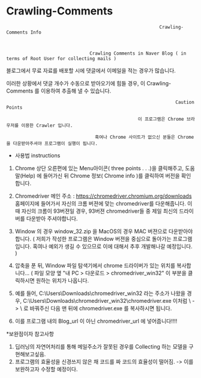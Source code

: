 # Crawling-Comments




                                                             Crawling-Comments Info
                                              
                                              
                                              
                                   Crawling Comments in Naver Blog ( in terms of Root User for collecting mails ) 




블로그에서 무료 자료를 배포할 시에 댓글에서 이메일을 적는 경우가 많습니다.

이러한 상황에서 댓글 개수가 수동으로 받아오기에 힘들 경우, 이 Crawling-Comments 를 이용하여 추출해 낼 수 있습니다.


                                                                   Caution Points
                                                                  
                                                     이 프로그램은 Chrome 브라우저를 이용한 Crawler 입니다.
                                                     
                                     혹여나 Chrome 사이트가 없으신 분들은 Chrome 을 다운받아주셔야 프로그램이 실행이 됩니다.



* 사용법 instructions

1) Chrome 상단 오른편에 있는 Menu아이콘( three points . . .)을 클릭해주고, 도움말(Help) 에 들어가신 뒤 Chrome 정보( Chrome info )를 클릭하여 버전을 확인합니다. 

2) Chromedriver 메인 주소 : https://chromedriver.chromium.org/downloads 홈페이지에 들어가서 자신의 크롬 버젼에 맞는 chromedriver를 다운해줍니다. 이때 자신의 크롬이 93버젼일 경우, 93버젼 chromedriver들 중 제일 최신의 드라이버를 다운받아 주셔야합니다.

3) Window 의 경우 window_32.zip 을 MacOS의 경우 MAC 버젼으로 다운받아야합니다. ( 저희가 작성한 프로그램은 Window 버젼을 중심으로 돌아가는 프로그램입니다. 혹여나 예외가 생길 수 있으므로 이에 대해서 추후 개발해나갈 예정입니다. ) 

4) 압축을 푼 뒤, Window 파일 탐색기에서 chrome 드라이버가 있는 위치를 복사합니다... ( 파일 모양 옆 "내 PC > 다운로드 > chromedriver_win32" 이 부분을 클릭하시면 원하는 위치가 나옵니다.

5) 예를 들어, C:\Users\Downloads\chromedriver_win32 라는 주소가 나왔을 경우, C:\\Users\\Downloads\\chromedriver_win32\\chromedriver.exe 이처럼 \ -> \\ 로 바꿔주신 다음 맨 뒤에 chromedriver.exe 를 복사하시면 됩니다.

6) 이를 프로그램 내의 Blog_url 이 아닌 chromedriver_url 에 넣어줍니다!!!!




*보완점이자 참고사항
1) 딥러닝의 자연어처리를 통해 메일주소가 잘못된 경우를 Collecting 하는 모델을 구현해보고싶음.
2) 프로그램의 효율성을 신경쓰지 않은 채 코드를 짜 코드의 효율성이 떨어짐. -> 이를 보완하고자 수정할 예정이다.
